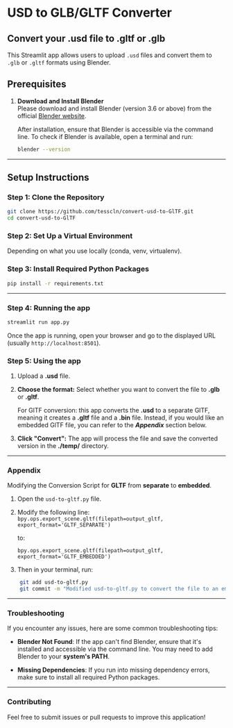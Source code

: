 # USD to GLB/GLTF Converter
## Convert your .usd file to .gltf or .glb

This Streamlit app allows users to upload `.usd` files and convert them to `.glb` or `.gltf` formats using Blender.

## Prerequisites

1. **Download and Install Blender**  
   Please download and install Blender (version 3.6 or above) from the official [Blender website](https://www.blender.org/download/).

   After installation, ensure that Blender is accessible via the command line. To check if Blender is available, open a terminal and run:

   ```bash
   blender --version

---

## Setup Instructions

### Step 1: Clone the Repository
```bash
git clone https://github.com/tesscln/convert-usd-to-GlTF.git
cd convert-usd-to-GlTF
```

### Step 2: Set Up a Virtual Environment

Depending on what you use locally (conda, venv, virtualenv).


### Step 3: Install Required Python Packages

```bash
pip install -r requirements.txt
```

---

### Step 4: Running the app

```bash
streamlit run app.py
```

Once the app is running, open your browser and go to the displayed URL (usually ```http://localhost:8501```).

### Step 5: Using the app

1. Upload a **.usd** file.
2. **Choose the format:** Select whether you want to convert the file to **.glb** or **.gltf**.
    
    For GlTF conversion: this app converts the **.usd** to a separate GlTF, meaning it creates a **.gltf** file and a **.bin** file. Instead, if you would like an embedded GlTF file, you can refer to the ***Appendix*** section below.

3. **Click "Convert":** The app will process the file and save the converted version in the **./temp/** directory.

---

### Appendix

Modifying the Conversion Script for **GLTF** from **separate** to **embedded**.

1. Open the ```usd-to-gltf.py``` file. 
2. Modify the following line:
    ```bpy.ops.export_scene.gltf(filepath=output_gltf, export_format='GLTF_SEPARATE')```

    to:

    ```bpy.ops.export_scene.gltf(filepath=output_gltf, export_format='GLTF_EMBEDDED')``` 

3. Then in your terminal, run:

```bash
    git add usd-to-gltf.py
    git commit -m "Modified usd-to-gltf.py to convert the file to an embedded one"
```

---

### Troubleshooting

If you encounter any issues, here are some common troubleshooting tips:

- **Blender Not Found**: If the app can't find Blender, ensure that it's installed and accessible via the command line. You may need to add Blender to your **system's PATH**.

- **Missing Dependencies**: If you run into missing dependency errors, make sure to install all required Python packages.

---

### Contributing

Feel free to submit issues or pull requests to improve this application!